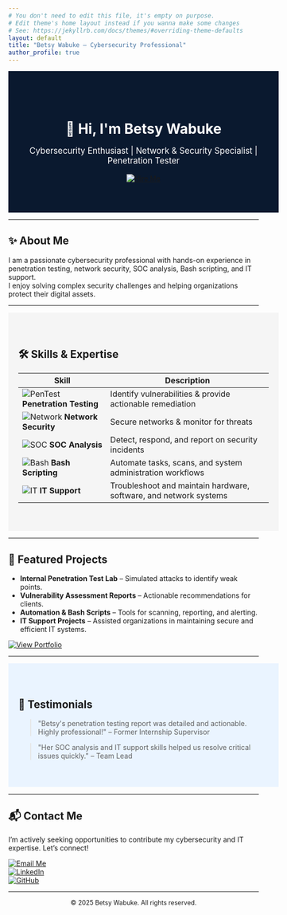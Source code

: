 ```yaml
---
# You don't need to edit this file, it's empty on purpose.
# Edit theme's home layout instead if you wanna make some changes
# See: https://jekyllrb.com/docs/themes/#overriding-theme-defaults
layout: default
title: "Betsy Wabuke – Cybersecurity Professional"
author_profile: true
---
```



<div style="width:100%; background:#0a192f; color:white; padding:60px 20px; text-align:center;">
  <h1 style="margin-bottom:10px;">👋 Hi, I'm Betsy Wabuke</h1>
  <p style="font-size:1.2em;">Cybersecurity Enthusiast | Network & Security Specialist | Penetration Tester</p>
  <a href="#contact">
    <img src="https://img.shields.io/badge/Hire%20Me-Contact-blue?style=for-the-badge" alt="Hire Me">
  </a>
</div>

---

## ✨ About Me
I am a passionate cybersecurity professional with hands-on experience in penetration testing, network security, SOC analysis, Bash scripting, and IT support.  
I enjoy solving complex security challenges and helping organizations protect their digital assets.

---

<div style="width:100%; background:#f5f5f5; padding:40px 20px;">
<h2>🛠 Skills & Expertise</h2>

| Skill | Description |
|-------|-------------|
| ![PenTest](https://img.shields.io/badge/Penetration-Testing-red?style=flat-square) **Penetration Testing** | Identify vulnerabilities & provide actionable remediation |
| ![Network](https://img.shields.io/badge/Network-Security-orange?style=flat-square) **Network Security** | Secure networks & monitor for threats |
| ![SOC](https://img.shields.io/badge/SOC-Analysis-green?style=flat-square) **SOC Analysis** | Detect, respond, and report on security incidents |
| ![Bash](https://img.shields.io/badge/Bash-Scripting-blue?style=flat-square) **Bash Scripting** | Automate tasks, scans, and system administration workflows |
| ![IT](https://img.shields.io/badge/IT-Support-yellow?style=flat-square) **IT Support** | Troubleshoot and maintain hardware, software, and network systems |
</div>

---

## 📂 Featured Projects

- **Internal Penetration Test Lab** – Simulated attacks to identify weak points.  
- **Vulnerability Assessment Reports** – Actionable recommendations for clients.  
- **Automation & Bash Scripts** – Tools for scanning, reporting, and alerting.  
- **IT Support Projects** – Assisted organizations in maintaining secure and efficient IT systems.  

<a href="#portfolio">
  <img src="https://img.shields.io/badge/View-Portfolio-brightgreen?style=for-the-badge" alt="View Portfolio">
</a>

---

<div style="width:100%; background:#eaf4ff; padding:40px 20px;">
<h2>💬 Testimonials</h2>

> "Betsy's penetration testing report was detailed and actionable. Highly professional!" – Former Internship Supervisor  

> "Her SOC analysis and IT support skills helped us resolve critical issues quickly." – Team Lead  
</div>

---

## 📬 Contact Me

I’m actively seeking opportunities to contribute my cybersecurity and IT expertise. Let’s connect!  

[![Email Me](https://img.shields.io/badge/Email-YourEmail-blue?style=for-the-badge)](mailto:betsywabuke@gmail.com)  
[![LinkedIn](https://img.shields.io/badge/LinkedIn-Profile-blue?style=for-the-badge)](https://www.linkedin.com/in/betsywabuke)  
[![GitHub](https://img.shields.io/badge/GitHub-Profile-black?style=for-the-badge)](https://github.com/Betsy-Wabuke)

---

<footer style="text-align:center; font-size:0.9em;">
&copy; 2025 Betsy Wabuke. All rights reserved.
</footer>



